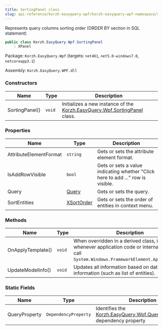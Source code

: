 ```yaml
---
title: SortingPanel class
slug: api-reference/korzh-easyquery-wpf/korzh-easyquery-wpf-namespace/sortingpanel-class
---
```


Represents query columns sorting order (ORDER BY section in SQL statement)
```csharp
public class Korzh.EasyQuery.Wpf.SortingPanel
    : XPanel

```
Package: `Korzh.EasyQuery.Wpf` (targets: `net461`, `net5.0-windows7.0`, `netcoreapp3.1`)

Assembly: `Korzh.EasyQuery.WPF.dll`

### Constructors

| Name | Type | Description | 
| --- | --- | --- | 
| SortingPanel() | `void` | Initializes a new instance of the [Korzh.EasyQuery.Wpf.SortingPanel](//easyquery/docs/api-reference/korzh-easyquery-wpf/korzh-easyquery-wpf-namespace/sortingpanel-class) class. | 


### Properties

| Name | Type | Description | 
| --- | --- | --- | 
| AttributeElementFormat | `string` | Gets or sets the attribute element format. | 
| IsAddRowVisible | `bool` | Gets or sets a value indicating whether "Click here to add ..." row is visible. | 
| Query | [Query](//easyquery/docs/api-reference/korzh-easyquery/korzh-easyquery-namespace/query-class) | Gets or sets the query. | 
| SortEntities | [XSortOrder](//easyquery/docs/api-reference/korzh-easyquery-wpf/korzh-easyquery-wpf-namespace/xsortorder-enum) | Gets or sets the order of entities in context menu. | 


### Methods

| Name | Type | Description | 
| --- | --- | --- | 
| OnApplyTemplate() | `void` | When overridden in a derived class, is invoked whenever application code or internal processes call `System.Windows.FrameworkElement.ApplyTemplate`. | 
| UpdateModelInfo() | `void` | Updates all information based on data model information (such as list of entities). | 


### Static Fields

| Name | Type | Description | 
| --- | --- | --- | 
| QueryProperty | `DependencyProperty` | Identifies the [Korzh.EasyQuery.Wpf.QueryPanel.Query](//easyquery/docs/api-reference/korzh-easyquery-wpf/korzh-easyquery-wpf-namespace/querypanel-class) dependency property |